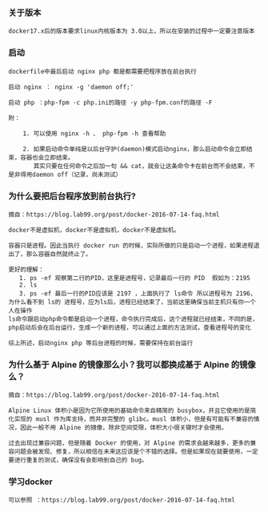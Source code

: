 ### 关于版本
    docker17.x后的版本要求linux内核版本为 3.0以上，所以在安装的过程中一定要注意版本

### 启动
     
    dockerfile中最后启动 nginx php 都是都需要把程序放在前台执行
     
    启动 nginx ： nginx -g 'daemon off;'
     
    启动 php ：php-fpm -c php.ini的路径 -y php-fpm.conf的路径 -F
     
    附：
    
        1. 可以使用 nginx -h 、 php-fpm -h 查看帮助 
     
        2. 如果启动命令单纯是以后台守护(daemon)模式启动nginx，那么启动命令会立即结束，容器也会立即结束。
           其实只要在任何命令之后加一句 && cat，就会让这条命令卡在前台而不会结束，不是非得用daemon off（记录，尚未测试）
          
### 为什么要把后台程序放到前台执行?
    
    摘自：https://blog.lab99.org/post/docker-2016-07-14-faq.html
     
    docker不是虚拟机，docker不是虚拟机，docker不是虚拟机。
         
    容器只是进程。因此当执行 docker run 的时候，实际所做的只是启动一个进程，如果进程退出了，那么容器自然就终止了。
     
    更好的理解：
       1. ps -ef 观察第二行的PID，这里是进程号，记录最后一行的 PID  假如为：2195
       2. ls
       3. ps -ef 最后一行的PID应该是 2197 ，上面执行了 ls命令 所以进程号为 2196，为什么看不到 ls的 进程号，应为ls后，进程已经结束了，当前这里确保当前主机只有你一个人在操作
    ls命令跟启动php命令都是启动一个进程，命令执行完成后，这个进程就已经结束，不同的是，php启动后会在后台运行，生成一个新的进程，可以通过上面的方法测试，查看进程号的变化
     
    综上所述，启动nginx php 等后台进程的时候，需要保持在前台运行
    
### 为什么基于 Alpine 的镜像那么小？我可以都换成基于 Alpine 的镜像么？ 

    摘自：https://blog.lab99.org/post/docker-2016-07-14-faq.html  
   
    Alpine Linux 体积小是因为它所使用的基础命令来自精简的 busybox，并且它使用的是简化实现的 musl 作为库支持，而并非完整的 glibc。musl 体积小，但是有可能有不兼容的情况，因此一般不用 Alpine 的镜像，除非空间受限，体积大小很关键时才会使用。
    
    过去出现过兼容问题，但是随着 Docker 的使用，对 Alpine 的需求会越来越多，更多的兼容问题会被发现、修复，所以相信在未来这应该是个不错的选择。但是如果现在就要使用，一定要进行重复的测试，确保没有会影响到自己的 bug。
    
### 学习docker

    可以参照 ：https://blog.lab99.org/post/docker-2016-07-14-faq.html  
